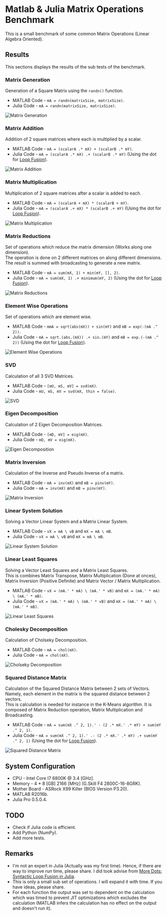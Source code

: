 # Matlab & Julia Matrix Operations Benchmark

This is a small benchmark of some common Matrix Operations (Linear Algebra Oriented).  

## Results
This sections displays the results of the sub tests of the benchmark.

### Matrix Generation

Generation of a Square Matrix using the `randn()` function.
 * MATLAB Code - `mA = randn(matrixSize, matrixSize)`.
 * Julia Code - `mA = randn(matrixSize, matrixSize)`. 

![Matrix Generation][01]

### Matrix Addition

Addition of 2 square matrices where each is multiplied by a scalar.  
 * MATLAB Code - `mA = (scalarA .* mX) + (scalarB .* mY)`.
 * Julia Code - `mA = (scalarA .* mX) .+ (scalarB .* mY)` (Using the dot for [Loop Fusion][20]).

![Matrix Addition][02]

### Matrix Multiplication

Multiplication of 2 square matrices after a scalar is added to each.  
 * MATLAB Code - `mA = (scalarA + mX) * (scalarB + mY)`.
 * Julia Code - `mA = (scalarA .+ mX) * (scalarB .+ mY)` (Using the dot for [Loop Fusion][20]).

![Matrix Multiplication][03]

### Matrix Reductions

Set of operations which reduce the matrix dimension (Works along one dimension).  
The operation is done on 2 different matrices on along different dimensions.  
The result is summed with broadcasting to generate a new matrix.

 * MATLAB Code - `mA = sum(mX, 1) + min(mY, [], 2)`.
 * Julia Code - `mA = sum(mX, 1) .+ minimum(mY, 2)` (Using the dot for [Loop Fusion][20]).

![Matrix Reductions][04]
 
### Element Wise Operations
Set of operations which are element wise.

 * MATLAB Code - `mmA = sqrt(abs(mX)) + sin(mY)` and `mB = exp(-(mA .^ 2))`.
 * Julia Code - `mA = sqrt.(abs.(mX)) .+ sin.(mY)` and `mB = exp.(-(mA .^ 2))` (Using the dot for [Loop Fusion][20]). 

![Element Wise Operations][05]

### SVD

Calculation of all 3 SVD Matrices.

 * MATLAB Code - `[mU, mS, mV] = svd(mX)`.
 * Julia Code - `mU, mS, mV = svd(mX, thin = false)`.

![SVD][06]

### Eigen Decomposition

Calculation of 2 Eigen Decomposition Matrices.

 * MATLAB Code - `[mD, mV] = eig(mX)`.
 * Julia Code - `mD, mV = eig(mX)`.

![Eigen Decomposition][07]

### Matrix Inversion

Calculation of the Inverse and Pseudo Inverse of a matrix.

 * MATLAB Code - `mA = inv(mX)` and `mB = pinv(mY)`.
 * Julia Code - `mA = inv(mX)` and `mB = pinv(mY)`.

![Matrix Inversion][08]

### Linear System Solution

Solving a Vector Linear System and a Matrix Linear System.

 * MATLAB Code - `vX = mA \ vB` and `mX = mA \ mB`.
 * Julia Code - `vX = mA \ vB` and `mX = mA \ mB`.

![Linear System Solution][09]

### Linear Least Squares

Solving a Vector Least Squares and a Matrix Least Squares.  
This is combines Matrix Transpose, Matrix Multiplication (Done at onces), Matrix Inversion (Positive Definite) and Matrix Vector / Matrix Multiplication.

 * MATLAB Code - `vX = (mA.' * mA) \ (mA.' * vB)` and `mX = (mA.' * mA) \ (mA.' * mB)`.
 * Julia Code - `vX = (mA.' * mA) \ (mA.' * vB)` and `mX = (mA.' * mA) \ (mA.' * mB)`.

![Linear Least Squares][10]

### Cholesky Decomposition

Calculation of Cholseky Decomposition.

 * MATLAB Code - `mA = chol(mX)`.
 * Julia Code - `mA = chol(mX)`.

![Cholseky Decomposition][11]

### Squared Distance Matrix

Calculation of the Squared Distance Matrix between 2 sets of Vectors.  
Namely, each element in the matrix is the squared distance between 2 vectors.  
This is calculation is needed for instance in the K-Means algorithm.
It is composed of Matrix Reduction operation, Matrix Multiplication and Broadcasting. 

 * MATLAB Code - `mA = sum(mX .^ 2, 1).' - (2 .* mX.' .* mY) + sum(mY .^ 2, 1)`.
 * Julia Code - `mA = sum(mX .^ 2, 1).' .- (2 .* mX.' .* mY) .+ sum(mY .^ 2, 1)` (Using the dot for [Loop Fusion][20]).

![Squared Distance Matrix][12]


## System Configuration
 * CPU - Intel Core I7 6800K @ 3.4 [GHz].
 * Memory - 4 * 8 [GB] 2166 [MHz] (G.Skill F4 2800C-16-8GRK).
 * Mother Board - ASRock X99 Killer (BIOS Version P3.20).
 * MATLAB R2016b.
 * Julia Pro 0.5.0.4.

## TODO
 * Check if Julia code is efficient.
 * Add Python (NumPy).
 * Add more tests.

## Remarks
 * I'm not an expert in Julia (Actually was my first time). Hence, if there are way to improve run time, please share. I did took advise from [More Dots: Syntactic Loop Fusion in Julia][20].
 * This is only a small sub set of operations. I will expand it with time. If you have ideas, please share.
 * For each function the output was set to dependent on the calculation which was timed to prevent JIT optimizations which excludes the calculation (MATLAB infers the calculation has no effect on the output and doesn't run it).

 
  [01]: https://github.com/RoyiAvital/MatlabJuliaMatrixOperationsBenchmark/raw/master/Figure0001.png
  [02]: https://github.com/RoyiAvital/MatlabJuliaMatrixOperationsBenchmark/raw/master/Figure0002.png
  [03]: https://github.com/RoyiAvital/MatlabJuliaMatrixOperationsBenchmark/raw/master/Figure0003.png
  [04]: https://github.com/RoyiAvital/MatlabJuliaMatrixOperationsBenchmark/raw/master/Figure0004.png
  [05]: https://github.com/RoyiAvital/MatlabJuliaMatrixOperationsBenchmark/raw/master/Figure0005.png
  [06]: https://github.com/RoyiAvital/MatlabJuliaMatrixOperationsBenchmark/raw/master/Figure0006.png
  [07]: https://github.com/RoyiAvital/MatlabJuliaMatrixOperationsBenchmark/raw/master/Figure0007.png
  [08]: https://github.com/RoyiAvital/MatlabJuliaMatrixOperationsBenchmark/raw/master/Figure0008.png
  [09]: https://github.com/RoyiAvital/MatlabJuliaMatrixOperationsBenchmark/raw/master/Figure0009.png
  [10]: https://github.com/RoyiAvital/MatlabJuliaMatrixOperationsBenchmark/raw/master/Figure0010.png
  [11]: https://github.com/RoyiAvital/MatlabJuliaMatrixOperationsBenchmark/raw/master/Figure0011.png
  [12]: https://github.com/RoyiAvital/MatlabJuliaMatrixOperationsBenchmark/raw/master/Figure0012.png
  [20]: http://julialang.org/blog/2017/01/moredots
